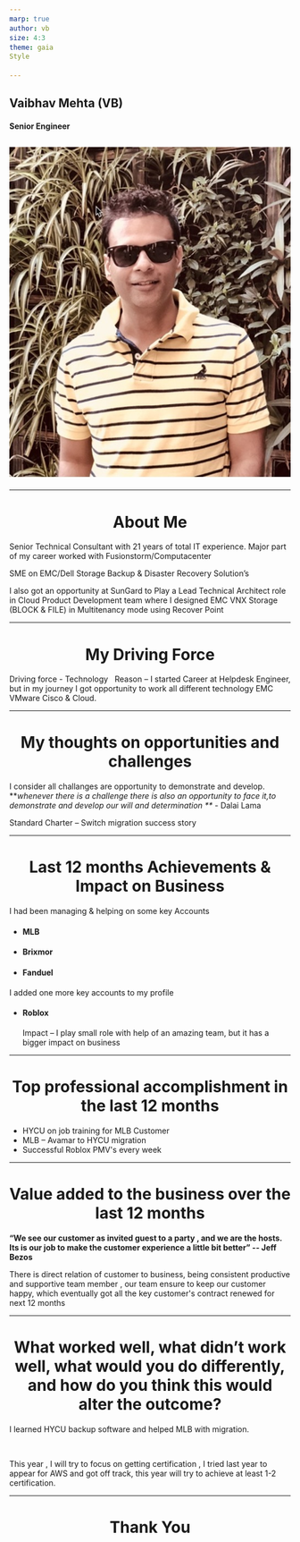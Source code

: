 ```yaml
---
marp: true
author: vb
size: 4:3
theme: gaia
Style

---
```

## Vaibhav Mehta (VB)
#### Senior Engineer


![bg left:50%](vb.jpg)
----
-----
# About Me
Senior Technical Consultant with 21 years of total IT experience. Major part of my career worked with Fusionstorm/Computacenter 

SME on EMC/Dell Storage Backup & Disaster Recovery Solution’s 


I also got an opportunity at SunGard to Play a Lead Technical Architect role in Cloud Product Development team where I  designed EMC VNX Storage (BLOCK & FILE) in Multitenancy mode using Recover Point 

---
# My Driving Force


 Driving force - Technology 
&nbsp;
 Reason – I started Career at Helpdesk Engineer, but in my journey I got opportunity to work all different technology EMC VMware Cisco & Cloud.

----
# My thoughts on opportunities and challenges

 I consider all challanges are opportunity to demonstrate and develop.
&nbsp;
**_whenever there is a challenge there is also an opportunity to face it,to demonstrate and develop our will and determination **_	- Dalai Lama
&nbsp;

Standard Charter – Switch migration success story

---

# Last 12 months Achievements & Impact on Business
 I had been managing & helping on some key Accounts

- #### MLB
- #### Brixmor
- #### Fanduel 
I added one more key accounts to my profile 
- ####  Roblox

   Impact – I play small role with help of an amazing team, but it has a bigger impact on business 
---
# Top professional accomplishment in the last 12 months


- HYCU on job training for MLB Customer
- MLB – Avamar to HYCU migration
- Successful Roblox PMV's every week 

---
#   Value added to the business over the last 12 months

**“We see our customer as invited guest to a party , and we are the hosts. Its is our job to make the customer experience a little bit better” -- Jeff Bezos**
&nbsp;

There is direct relation of customer to business, being consistent productive and supportive team member , our team ensure to keep our customer happy, which eventually got all the key customer's contract renewed for next 12 months

---

# What worked well, what didn’t work well, what would you do differently, and how do you think this would alter the outcome?

I learned HYCU backup software and helped MLB with migration.

&nbsp;


This year , I will try to focus on getting certification , I tried last year to appear for AWS and got off track, this year will try to achieve at least 1-2 certification. 

---
<style>
h1{
text-align: center;
}
</style>

  #                                   Thank You


